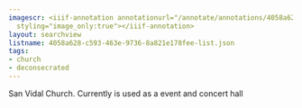 ```yaml
---
imagescr: <iiif-annotation annotationurl="/annotate/annotations/4058a628-c593-463e-9736-8a821e178fee-009.json"
  styling="image_only:true"></iiif-annotation>
layout: searchview
listname: 4058a628-c593-463e-9736-8a821e178fee-list.json
tags:
- church
- deconsecrated
---
```

San Vidal Church. Currently is used as a event and concert hall